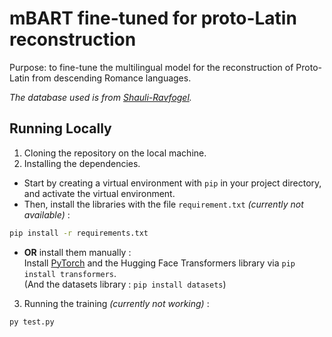 # mBART fine-tuned for proto-Latin reconstruction
Purpose: to fine-tune the multilingual model for the reconstruction of Proto-Latin from descending Romance languages.

*The database used is from [Shauli-Ravfogel](https://github.com/shauli-ravfogel/Latin-Reconstruction-NAACL).*

## Running Locally

1. Cloning the repository on the local machine.
2. Installing the dependencies.
 - Start by creating a virtual environment with `pip` in your project directory, and activate the virtual environment.
 - Then, install the libraries with the file `requirement.txt` *(currently not available)* :
 ```bash 
 pip install -r requirements.txt
 ```
 
 - **OR** install them manually :<br> 
 Install [PyTorch](https://pytorch.org/get-started/locally/) and the Hugging Face Transformers library via `pip install transformers`.<br>
 (And the datasets library : `pip install datasets`) 

3. Running the training *(currently not working)* :
```bash
py test.py
```
